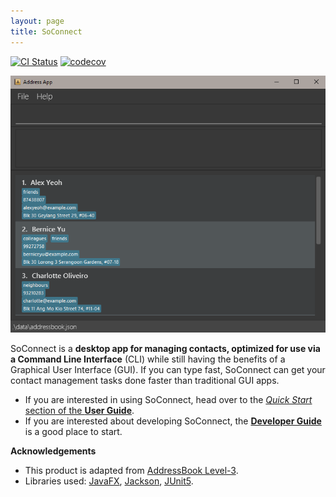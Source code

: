 ```yaml
---
layout: page
title: SoConnect
---
```


[![CI Status](https://github.com/AY2223S1-CS2103T-W15-1/tp/workflows/Java%20CI/badge.svg)](https://github.com/AY2223S1-CS2103T-W15-1/tp/actions)
[![codecov](https://codecov.io/gh/AY2223S1-CS2103T-W15-1/tp/branch/master/graph/badge.svg?token=N56Z27OWOL)](https://codecov.io/gh/AY2223S1-CS2103T-W15-1/tp)

![Ui](images/Ui.png)

SoConnect is a **desktop app for managing contacts, optimized for use via a Command Line Interface** (CLI) while still having the benefits of a Graphical User Interface (GUI). If you can type fast, SoConnect can get your contact management tasks done faster than traditional GUI apps.

* If you are interested in using SoConnect, head over to the [_Quick Start_ section of the **User Guide**](https://ay2223s1-cs2103t-w15-1.github.io/tp/UserGuide.html#quick-start).
* If you are interested about developing SoConnect, the [**Developer Guide**](https://ay2223s1-cs2103t-w15-1.github.io/tp/DeveloperGuide.html) is a good place to start.


**Acknowledgements**

* This product is adapted from [AddressBook Level-3](https://nus-cs2103-ay2223s1.github.io/tp/).
* Libraries used: [JavaFX](https://openjfx.io/), [Jackson](https://github.com/FasterXML/jackson), [JUnit5](https://github.com/junit-team/junit5).
